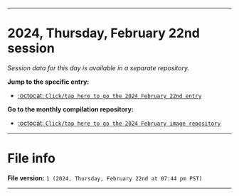 
***

# 2024, Thursday, February 22nd session

_Session data for this day is available in a separate repository._

**Jump to the specific entry:**

- [:octocat: `Click/tap here to go the 2024 February 22nd entry`](https://github.com/seanpm2001/SeansLifeArchive_Images_ModernSmurfsVillage_Y2024_V2/tree/SeansLifeArchive_ModernSmurfsVillage_Y2024_V2_Main-dev/02_February/22/)

**Go to the monthly compilation repository:**

- [:octocat: `Click/tap here to go the 2024 February image repository`](https://github.com/seanpm2001/SeansLifeArchive_Images_ModernSmurfsVillage_Y2024_V2/)

***

# File info

**File version:** `1 (2024, Thursday, February 22nd at 07:44 pm PST)`

***
